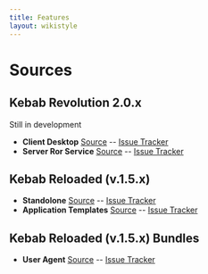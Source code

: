```yaml
---
title: Features
layout: wikistyle
---
```


# Sources

## Kebab Revolution 2.0.x

Still in development

* **Client Desktop** [Source](https://github.com/kebab-project/client-web-extjs) -- [Issue Tracker](https://github.com/kebab-project/client-web-extjs/issues)
* **Server Ror Service** [Source](https://github.com/kebab-project/server-ror) -- [Issue Tracker](https://github.com/kebab-project/server-ror/issues)

## Kebab Reloaded (v.1.5.x)

* **Standolone** [Source](https://github.com/kebab-project/kebab-project) -- [Issue Tracker](https://github.com/kebab-project/kebab-project/issues)
* **Application Templates** [Source](https://github.com/kebab-project/application-templates) --  [Issue Tracker](https://github.com/kebab-project/application-templates/issues)

## Kebab Reloaded (v.1.5.x) Bundles

* **User Agent** [Source](https://github.com/kebab-project/bundle-agent) --  [Issue Tracker](https://github.com/kebab-project/bundle-agent/issues)